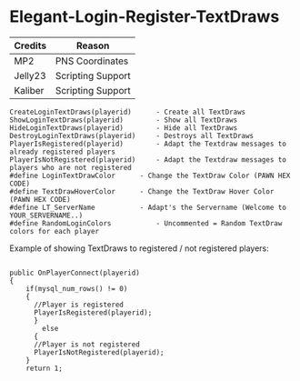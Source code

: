 # Elegant-Login-Register-TextDraws


| Credits | Reason |
| --- | --- |
| MP2 | PNS Coordinates |
| Jelly23 | Scripting Support |
| Kaliber | Scripting Support |



```
CreateLoginTextDraws(playerid) 	    - Create all TextDraws
ShowLoginTextDraws(playerid) 	    - Show all TextDraws
HideLoginTextDraws(playerid) 	    - Hide all TextDraws
DestroyLoginTextDraws(playerid)     - Destroys all TextDraws
PlayerIsRegistered(playerid) 	    - Adapt the Textdraw messages to already registered players
PlayerIsNotRegistered(playerid)     - Adapt the Textdraw messages to players who are not registered
#define LoginTextDrawColor      - Change the TextDraw Color (PAWN HEX CODE)
#define TextDrawHoverColor 	    - Change the TextDraw Hover Color (PAWN HEX CODE)
#define LT_ServerName		    - Adapt's the Servername (Welcome to YOUR_SERVERNAME..)
#define RandomLoginColors           - Uncommented = Random TextDraw colors for each player

```

Example of showing TextDraws to registered / not registered players:

```

public OnPlayerConnect(playerid)
{
    if(mysql_num_rows() != 0)
    {
      //Player is registered
      PlayerIsRegistered(playerid);
      } 
        else 
      {
      //Player is not registered
      PlayerIsNotRegistered(playerid);
    }
    return 1;

```
